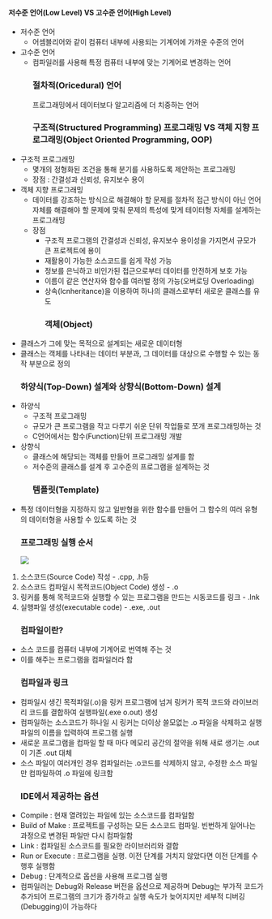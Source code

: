 <h4 id="저수준-언어low-level-vs-고수준-언어high-level">저수준 언어(Low Level) VS 고수준 언어(High Level)</h4>
<ul>
<li>저수준 언어<ul>
<li>어셈블리어와 같이 컴퓨터 내부에 사용되는 기계어에 가까운 수준의 언어</li>
</ul>
</li>
<li>고수준 언어<ul>
<li>컴파일러를 사용해 특정 컴퓨터 내부에 맞는 기계어로 변경하는 언어<h3 id="절차적oricedural-언어">절차적(Oricedural) 언어</h3>
프로그래밍에서 데이터보다 알고리즘에 더 치중하는 언어<h3 id="구조적structured-programming-프로그래밍-vs-객체-지향-프로그래밍object-oriented-programming-oop">구조적(Structured Programming) 프로그래밍 VS 객체 지향 프로그래밍(Object Oriented Programming, OOP)</h3>
</li>
</ul>
</li>
<li>구조적 프로그래밍<ul>
<li>몇개의 정형화된 조건을 통해 분기를 사용하도록 제안하는 프로그래밍</li>
<li>장점 : 간결성과 신뢰성, 유지보수 용이</li>
</ul>
</li>
<li>객체 지향 프로그래밍<ul>
<li>데이터를 강조하는 방식으로 해결해야 할 문제를 절차적 접근 방식이 아닌 언어 자체를 해결해야 할 문제에 맞춰 문제의 특성에 맞게 테이터형 자체를 설계하는 프로그래밍</li>
<li>장점<ul>
<li>구조적 프로그램의 간결성과 신뢰성, 유지보수 용이성을 가지면서 규모가 큰 프로젝트에 용이</li>
<li>재활용이 가능한 소스코드를 쉽게 작성 가능</li>
<li>정보를 은닉하고 비인가된 접근으로부터 데이터를 안전하게 보호 가능</li>
<li>이름이 같은 연산자와 함수를 여러벌 정의 가능(오버로딩 Overloading)</li>
<li>상속(Icnheritance)을 이용하여 하나의 클래스로부터 새로운 클래스를 유도<h3 id="객체object">객체(Object)</h3>
</li>
</ul>
</li>
</ul>
</li>
<li>클래스가 그에 맞는 목적으로 설계되는 새로운 데이터형</li>
<li>클래스는 객체를 나타내는 데이터 부분과, 그 데이터를 대상으로 수행할 수 있는 동작 부분으로 정의<h3 id="하양식top-down-설계와-상향식bottom-down-설계">하양식(Top-Down) 설계와 상향식(Bottom-Down) 설계</h3>
</li>
<li>하양식<ul>
<li>구조적 프로그래밍</li>
<li>규모가 큰 프로그램을 작고 다루기 쉬운 단위 작업들로 쪼개 프로그래밍하는 것</li>
<li>C언어에서는 함수(Function)단위 프로그래밍 개발</li>
</ul>
</li>
<li>상향식<ul>
<li>클래스에 해당되는 객체를 만들어 프로그래밍 설계를 함</li>
<li>저수준의 클래스를 설계 후 고수준의 프로그램을 설계하는 것<h3 id="템플릿template">템플릿(Template)</h3>
</li>
</ul>
</li>
<li>특정 데이터형을 지정하지 않고 일반형을 위한 함수를 만들어 그 함수의 여러 유형의 데이터형을 사용할 수 있도록 하는 것<h3 id="프로그래밍-실행-순서">프로그래밍 실행 순서</h3>
<img src="https://velog.velcdn.com/images/gksrudtlr2/post/2470a597-6480-4b0b-8587-3d43d255d6fe/image.png" />
</li>
</ul>
<ol>
<li>소스코드(Source Code) 작성 - .cpp, .h등</li>
<li>소스코드 컴파일시 목적코드(Object Code) 생성 - .o</li>
<li>링커를 통해 목적코드와 실행할 수 있는 프로그램을 만드는 시동코드를 링크 - .lnk</li>
<li>실행파일 생성(executable code) - .exe, .out<h3 id="컴파일이란">컴파일이란?</h3>
</li>
</ol>
<ul>
<li>소스 코드를 컴퓨터 내부에 기계어로 번역해 주는 것</li>
<li>이를 해주는 프로그램을 컴파일러라 함<h3 id="컴파일과-링크">컴파일과 링크</h3>
</li>
<li>컴파일시 생긴 목적파일(.o)을 링커 프로그램에 넘겨 링커가 목적 코드와 라이브러리 코드를 결합하여 실행파일(.exe o.out) 생성</li>
<li>컴파일하는 소스코드가 하나일 시 링커는 더이상 쓸모없는 .o 파일을 삭제하고 실행파일의 이름을 입력하여 프로그램 실행</li>
<li>새로운 프로그램을 컴파일 할 때 마다 메모리 공간의 절약을 위해 새로 생기는 .out이 기존 .out 대체</li>
<li>소스 파일이 여러개인 경우 컴파일러는 .o코드를 삭제하지 않고, 수정한 소스 파일만 컴파일하여 .o 파일에 링크함<h3 id="ide에서-제공하는-옵션">IDE에서 제공하는 옵션</h3>
</li>
<li>Compile : 현재 열려있는 파일에 있는 소스코드를 컴파일함</li>
<li>Build of Make : 프로젝트를 구성하는 모든 소스코드 컴파일. 빈번하게 일어나는 과정으로 변경된 파일만 다시 컴파일함</li>
<li>Link : 컴파일된 소스코드를 필요한 라이브러리와 결합</li>
<li>Run or Execute : 프로그램을 실행. 이전 단계를 거치지 않았다면 이전 단계를 수행후 실행함</li>
<li>Debug : 단계적으로 옵션을 사용해 프로그램 실행</li>
<li>컴파일러는 Debug와 Release 버전을 옵션으로 제공하며 Debug는 부가적 코드가 추가되어 프로그램의 크기가 증가하고 실행 속도가 늦어지지만 세부적 디버깅(Debugging)이 가능하다</li>
</ul>